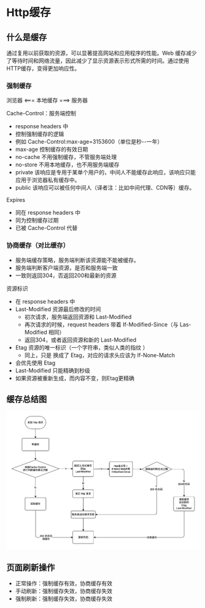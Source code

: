 # Http缓存


## 什么是缓存
通过复用以前获取的资源，可以显著提高网站和应用程序的性能。Web 缓存减少了等待时间和网络流量，因此减少了显示资源表示形式所需的时间。通过使用 HTTP缓存，变得更加响应性。

### 强制缓存

浏览器 <=== 本地缓存 ===> 服务器

Cache-Control：服务端控制

-  response headers 中
- 控制强制缓存的逻辑
- 例如 Cache-Control:max-age=3153600（单位是秒--一年）
- max-age 控制缓存的有效日期
- no-cache 不用强制缓存，不管服务端处理
- no-store 不用本地缓存，也不用服务端缓存
- private 该响应是专用于某单个用户的，中间人不能缓存此响应，该响应只能应用于浏览器私有缓存中。
- public 该响应可以被任何中间人（译者注：比如中间代理、CDN等）缓存。

Expires

- 同在 response headers 中
- 同为控制缓存过期
- 已被 Cache-Control 代替

### 协商缓存（对比缓存）

- 服务端缓存策略，服务端判断该资源能不能被缓存。
- 服务端判断客户端资源，是否和服务端一致
- 一致则返回304，否返回200和最新的资源

资源标识

- 在 response headers 中
- Last-Modified 资源最后修改的时间
   - 初次请求，服务端返回资源和 Last-Modified
   - 再次请求的时候，request headers 带着 If-Modified-Since（与 Las-Modified 相同）
   - 返回304，或者返回资源和新的 Last-Modified 
- Etag 资源的唯一标识（一个字符串，类似人类的指纹 ）
   - 同上，只是 换成了 Etag，对应的请求头应该为 If-None-Match
- 会优先使用 Etag
- Last-Modified 只能精确到秒级
- 如果资源被重新生成，而内容不变，则Etag更精确

## 缓存总结图
![http缓存.png](http缓存.png)

## 页面刷新操作

- 正常操作：强制缓存有效，协商缓存有效
- 手动刷新：强制缓存失效，协商缓存失效
- 强制刷新：强制缓存失效，协商缓存失效


